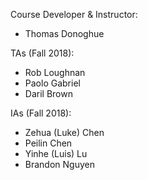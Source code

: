 Course Developer & Instructor:
- Thomas Donoghue

TAs (Fall 2018):
- Rob Loughnan
- Paolo Gabriel
- Daril Brown

IAs (Fall 2018):
- Zehua (Luke) Chen
- Peilin Chen
- Yinhe (Luis) Lu
- Brandon Nguyen
